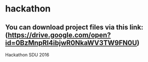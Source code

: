 # hackathon
You can download project files via this link: (https://drive.google.com/open?id=0BzMnpRI4ibjwR0NkaWV3TW9FN0U)
------------------
Hackathon SDU 2016 

